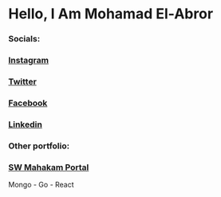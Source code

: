 # Hello, I Am Mohamad El-Abror

### Socials:
### <a href="https://instagram.com/mohamadelabror" target="_blank">Instagram</a>
### <a href="https://twitter.com/luxamrown" target="_blank">Twitter</a>
### <a href="https://www.facebook.com/profile.php?id=100010217955842" target="_blank">Facebook</a>
### <a href="https://www.linkedin.com/in/mohamadelabror/" target="_blank">Linkedin</a>


### Other portfolio:
### <a href="https://swmahakam.tech" target="_blank">SW Mahakam Portal</a>
Mongo - Go - React